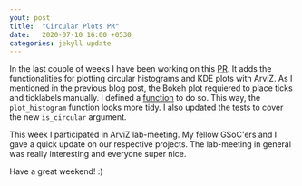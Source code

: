 ```yaml
---
yout: post
title:  "Circular Plots PR"
date:   2020-07-10 16:00 +0530
categories: jekyll update
---
```



In the last couple of weeks I have been working on this [PR](https://github.com/arviz-devs/arviz/pull/1266). It adds the functionalities for plotting circular histograms and KDE plots with ArviZ. As I mentioned in the previous blog post, the Bokeh plot requiered to place ticks and ticklabels manually. I defined a [function](https://github.com/arviz-devs/arviz/blob/8a995127e42873d6f48574f9d981ea2a59eb0d74/arviz/plots/plot_utils.py#L722) to do so. This way, the `plot_histogram` function looks more tidy. I also updated the tests to cover the new `is_circular` argument.

This week I participated in ArviZ lab-meeting. My fellow GSoC'ers and I gave a quick update on our respective projects. The lab-meeting in general was really interesting and everyone super nice. 

Have a great weekend! :)
